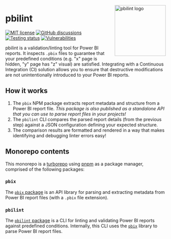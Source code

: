 <img src="https://user-images.githubusercontent.com/24438483/228566525-0553987f-51c1-4297-8687-032944a6e084.png" align="right"
     alt="pbilint logo" height="160" width="160" />

# pbilint

[![MIT license](https://img.shields.io/github/license/pbilint/pbilint?style=for-the-badge&labelColor=1c2321&color=6369d1)](LICENSE)
[![GitHub discussions](https://img.shields.io/badge/GitHub-Discussion-black?style=for-the-badge&labelColor=1c2321&color=6369d1&logo=github&logoColor=eef1ef)][discussion]
[![Testing status](https://img.shields.io/github/actions/workflow/status/pbilint/pbilint/test.yml?label=tests&style=for-the-badge&labelColor=1c2321&logo=vitest&logoColor=eef1ef)][tests]
[![Vulnerabilities](https://img.shields.io/snyk/vulnerabilities/github/pbilint/pbilint?style=for-the-badge&labelColor=1c2321&logo=snyk&logoColor=eef1ef)](#)

pbilint is a validation/linting tool for Power BI reports. It inspects `.pbix` files to guarantee that your predefined conditions (e.g. "x" page is hidden, "y" page has "z" visual) are satisfied. Integrating with a Continuous Integration (CI) solution allows you to ensure that destructive modifications are not unintentionally introduced to your Power BI reports.

## How it works

1. The `pbix` NPM package extracts report metadata and structure from a Power BI report file. *This package is also published as a standalone API that you can use to parse report files in your projects!*
1. The `pbilint` CLI compares the parsed report details (from the previous step) against a JSON configuration defining your expected structure.
1. The comparison results are formatted and rendered in a way that makes identifying and debugging linter errors easy!

## Monorepo contents

This monorepo is a [turborepo][turborepo] using [pnpm][pnpm] as a package manager, comprised of the following packages:

### `pbix`

The [`pbix` package](packages/pbix) is an API library for parsing and extracting metadata from Power BI report files (with a `.pbix` file extension).

### `pbilint`

The [`pbilint` package](packages/pbilint) is a CLI for linting and validating Power BI reports against predefined conditions. Internally, this CLI uses the [`pbix`](#pbix) library to parse Power BI report files.

[tests]: https://github.com/pbilint/pbilint/actions/workflows/test.yml
[discussion]: https://github.com/orgs/pbilint/discussions
[turborepo]: https://turbo.build/repo
[pnpm]: https://pnpm.io
